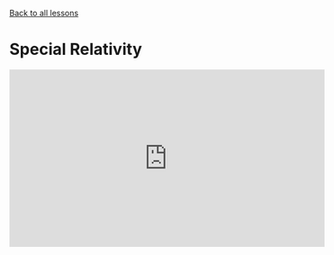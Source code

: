 [Back to all lessons](.)

# Special Relativity

<iframe width="560" height="315" src="https://www.youtube.com/embed/AInCqm5nCzw" frameborder="0" allow="autoplay; encrypted-media" allowfullscreen></iframe>


